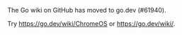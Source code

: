 The Go wiki on GitHub has moved to go.dev (#61940).

Try <https://go.dev/wiki/ChromeOS> or <https://go.dev/wiki/>.

